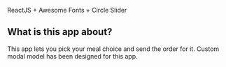 ReactJS + Awesome Fonts + Circle Slider

## What is this app about?

This app lets you pick your meal choice and send the order for it.
Custom modal model has been designed for this app.
